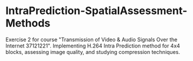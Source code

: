# IntraPrediction-SpatialAssessment-Methods
Exercise 2 for course "Transmission of Video &amp; Audio Signals Over the Internet 37121221". Implementing H.264 Intra Prediction method for 4x4 blocks, assessing image quality, and studying compression techniques.
